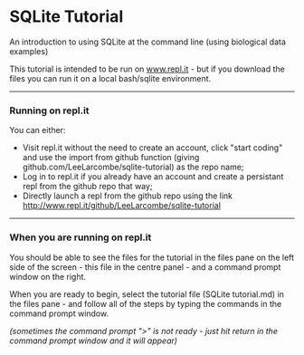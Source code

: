 # SQLite Tutorial
An introduction to using SQLite at the command line (using biological data examples)
 
 This tutorial is intended to be run on www.repl.it - but if you download the files you can run it on a local bash/sqlite environment.
 
 --- 
 ### Running on repl.it
  
  You can either: 
   - Visit repl.it without the need to create an account, click "start coding" and use the import from github function (giving github.com/LeeLarcombe/sqlite-tutorial) as the repo name;
   - Log in to repl.it if you already have an account and create a persistant repl from the github repo that way;
   - Directly launch a repl from the github repo using the link http://www.repl.it/github/LeeLarcombe/sqlite-tutorial
   
   ---
   ### When you are running on repl.it
   
   You should be able to see the files for the tutorial in the files pane on the left side of the screen - this file in the centre panel - and a command prompt window on the right.
   
   When you are ready to begin, select the tutorial file (SQLite tutorial.md) in the files pane - and follow all of the steps by typing the commands in the command prompt window.
   
   *(sometimes the command prompt ">" is not ready - just hit return in the command prompt window and it will appear)*
 
